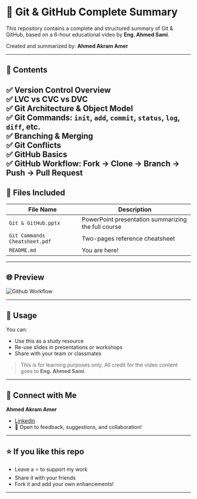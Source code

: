 # 🔧 Git & GitHub Complete Summary

This repository contains a complete and structured summary of Git & GitHub, based on a 6-hour educational video by **Eng. Ahmed Sami**.

Created and summarized by: **Ahmed Akram Amer**

---

## 📘 Contents

✅ Version Control Overview  
✅ LVC vs CVC vs DVC  
✅ Git Architecture & Object Model  
✅ Git Commands: `init`, `add`, `commit`, `status`, `log`, `diff`, etc.  
✅ Branching & Merging  
✅ Git Conflicts  
✅ GitHub Basics  
✅ GitHub Workflow: Fork → Clone → Branch → Push → Pull Request  
---

## 📁 Files Included

| File Name | Description |
|-----------|-------------|
| `Git & GitHub.pptx` | PowerPoint presentation summarizing the full course |
| `Git Commands Cheatsheet.pdf` | Two-pages reference cheatsheet |
| `README.md` | You are here! |

---

## 🌐 Preview

![Github Workflow](https://www.legitsecurity.com/hs-fs/hubfs/Frame%201%20(1).png?width=1575&name=Frame%201%20(1).png)

---

## 🚀 Usage

You can:
- Use this as a study resource
- Re-use slides in presentations or workshops
- Share with your team or classmates

> This is for learning purposes only. All credit for the video content goes to **Eng. Ahmed Sami**.

---

## 📩 Connect with Me

**Ahmed Akram Amer**  
- [Linkedin](https://www.linkedin.com/in/ahmed-akram-kamel-amer/)
- 💬 Open to feedback, suggestions, and collaboration!

---

## ⭐ If you like this repo

- Leave a ⭐ to support my work  
- Share it with your friends  
- Fork it and add your own enhancements!

---

